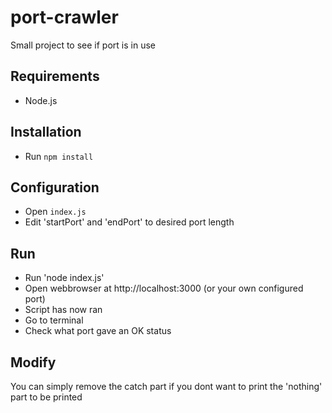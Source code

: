 # port-crawler
Small project to see if port is in use

## Requirements
- Node.js

## Installation
- Run `npm install`

## Configuration
- Open `index.js`
- Edit 'startPort' and 'endPort' to desired port length

## Run
- Run 'node index.js'
- Open webbrowser at http://localhost:3000 (or your own configured port)
- Script has now ran
- Go to terminal
- Check what port gave an OK status

## Modify
You can simply remove the catch part if you dont want to print the 'nothing' part to be printed
